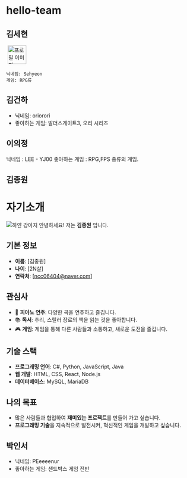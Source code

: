 # hello-team

## 김세현
&nbsp;<img src="https://avatars.githubusercontent.com/Sehyeon1837" alt="프로필 이미지" width="50">

    닉네임: Sehyeon
    게임: RPG류

## 김건하
- 닉네임: oriorori
- 좋아하는 게임: 발더스게이트3, 오리 시리즈

## 이의정
닉네임 : LEE - YJ00
좋아하는 게임 : RPG,FPS 종류의 게임.

## 김종원

# 자기소개

![하얀 강아지](https://i.esdrop.com/d/ZklKfna5T3.jpg  "하얀 강아지")
안녕하세요! 저는 **김종원** 입니다. 

## 기본 정보

-  **이름**: [김종원]
-  **나이**: [2N살]
-  **연락처**: [ncc06404@naver.com]

## 관심사

- 🎹 **피아노 연주**: 다양한 곡을 연주하고 즐깁니다.
- 📚 **독서**: 추리, 스릴러 장르의 책을 읽는 것을 좋아합니다.
- 🎮 **게임**: 게임을 통해 다른 사람들과 소통하고, 새로운 도전을 즐깁니다.

## 기술 스택

-  **프로그래밍 언어**: C#, Python, JavaScript, Java
-  **웹 개발**: HTML, CSS, React, Node.js
-  **데이터베이스**: MySQL, MariaDB

## 나의 목표

- 많은 사람들과 협업하여 **재미있는 프로젝트**를 만들어 가고 싶습니다.
-  **프로그래밍 기술**을 지속적으로 발전시켜, 혁신적인 게임을 개발하고 싶습니다.

## 박인서
- 닉네임: PEeeeenur
- 좋아하는 게임: 샌드박스 게임 전반